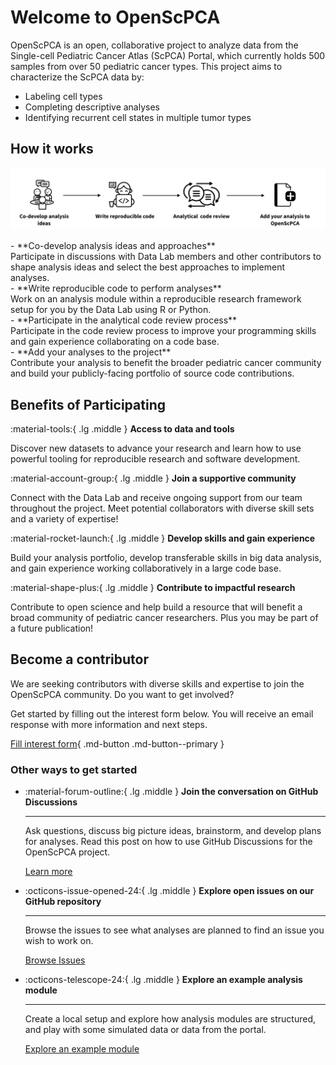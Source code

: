 # Welcome to OpenScPCA

OpenScPCA is an open, collaborative project to analyze data from the Single-cell Pediatric Cancer Atlas (ScPCA) Portal, which currently holds 500 samples from over 50 pediatric cancer types. 
This project aims to characterize the ScPCA data by:

- Labeling cell types
- Completing descriptive analyses
- Identifying recurrent cell states in multiple tumor types


## How it works

![how-it-works](../img/how-it-works.png)

<div class ="grid" markdown>

<div markdown>
- **Co-develop analysis ideas and approaches** <br/> Participate in discussions with Data Lab members and other contributors to shape analysis ideas and select the best approaches to implement analyses.
</div>

<div markdown>
- **Write reproducible code to perform analyses** <br/> Work on an analysis module within a reproducible research framework setup for you by the Data Lab using R or Python.
</div>

<div markdown>
- **Participate in the analytical code review process** <br/> Participate in the code review process to improve your programming skills and gain experience collaborating on a code base.
</div>

<div markdown>
- **Add your analyses to the project** <br/> Contribute your analysis to benefit the broader pediatric cancer community and build your publicly-facing portfolio of source code contributions.
</div>

</div>


## Benefits of Participating

:material-tools:{ .lg .middle }
**Access to data and tools**

Discover new datasets to advance your research and learn how to use powerful tooling for reproducible research and software development.

:material-account-group:{ .lg .middle }
**Join a supportive community**

Connect with the Data Lab and receive ongoing support from our team throughout the project. Meet potential collaborators with diverse skill sets and a variety of expertise!

:material-rocket-launch:{ .lg .middle }
**Develop skills and gain experience**

Build your analysis portfolio, develop transferable skills in big data analysis, and gain experience working collaboratively in a large code base. 

:material-shape-plus:{ .lg .middle }
**Contribute to impactful research**

Contribute to open science and help build a resource that will benefit a broad community of pediatric cancer researchers. Plus you may be part of a future publication!



## Become a contributor

We are seeking contributors with diverse skills and expertise to join the OpenScPCA community. Do you want to get involved?

Get started by filling out the interest form below. You will receive an email response with more information and next steps.

[Fill interest form](#){ .md-button .md-button--primary }


### Other ways to get started

<div class ="grid cards" markdown>

-   :material-forum-outline:{ .lg .middle } __Join the conversation on GitHub Discussions__

    ---

    Ask questions, discuss big picture ideas, brainstorm, and develop plans for analyses. Read this post on how to use GitHub Discussions for the OpenScPCA project.

    [Learn more](./../communications-tools/tools-for-communication.md#github-discussions)



-   :octicons-issue-opened-24:{ .lg .middle } __Explore open issues on our GitHub repository__

    ---

    Browse the issues to see what analyses are planned to find an issue you wish to work on.

    [Browse Issues](https://github.com/AlexsLemonade/OpenScPCA-analysis/issues)


-   :octicons-telescope-24:{ .lg .middle } __Explore an example analysis module__

    ---
    
    Create a local setup and explore how analysis modules are structured, and play with some simulated data or data from the portal.
    
    [Explore an example module](#STUB)

</div>